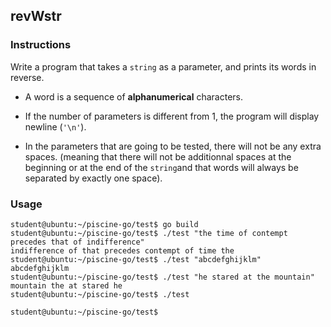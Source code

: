 ## revWstr

### Instructions

Write a program that takes a `string` as a parameter, and prints its words in reverse.

-   A word is a sequence of **alphanumerical** characters.

-   If the number of parameters is different from 1, the program will display newline (`'\n'`).

-   In the parameters that are going to be tested, there will not be any extra spaces. (meaning that there will not be additionnal spaces at the beginning or at the end of the `string`and that words will always be separated by exactly one space).

### Usage

```console
student@ubuntu:~/piscine-go/test$ go build
student@ubuntu:~/piscine-go/test$ ./test "the time of contempt precedes that of indifference"
indifference of that precedes contempt of time the
student@ubuntu:~/piscine-go/test$ ./test "abcdefghijklm"
abcdefghijklm
student@ubuntu:~/piscine-go/test$ ./test "he stared at the mountain"
mountain the at stared he
student@ubuntu:~/piscine-go/test$ ./test

student@ubuntu:~/piscine-go/test$
```
